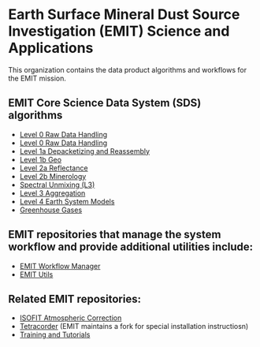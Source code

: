 # Earth Surface Mineral Dust Source Investigation (EMIT) Science and Applications

This organization contains the data product algorithms and workflows for the EMIT mission.

## EMIT Core Science Data System (SDS) algorithms

- [Level 0 Raw Data Handling](https://github.com/emit-sds/emit-sds-l0)
- [Level 0 Raw Data Handling](https://github.com/emit-sds/emit-sds-l0)
- [Level 1a Depacketizing and Reassembly](https://github.com/emit-sds/emit-sds-l1a)
- [Level 1b Geo](https://github.com/emit-sds/emit-sds-l1b-geo)
- [Level 2a Reflectance](https://github.com/emit-sds/emit-sds-l2a)
- [Level 2b Minerology](https://github.com/emit-sds/emit-sds-l2b)
- [Spectral Unmixing (L3)](https://github.com/emit-sds/SpectralUnmixing)
- [Level 3 Aggregation](https://github.com/emit-sds/emit-sds-l3)
- [Level 4 Earth System Models](https://github.com/emit-sds/emit-sds-l4)
- [Greenhouse Gases](https://github.com/emit-sds/emit-ghg)

## EMIT repositories that manage the system workflow and provide additional utilities include:
- [EMIT Workflow Manager](https://github.com/emit-sds/emit-main)
- [EMIT Utils](https://github.com/emit-sds/emit-utils)

## Related EMIT repositories:
- [ISOFIT Atmospheric Correction](https://github.com/isofit/isofit)
- [Tetracorder](https://github.com/PSI-edu/spectroscopy-tetracorder) (EMIT maintains a fork for special installation instructiosn)
- [Training and Tutorials](https://github.com/nasa/EMIT-Data-Resources)

